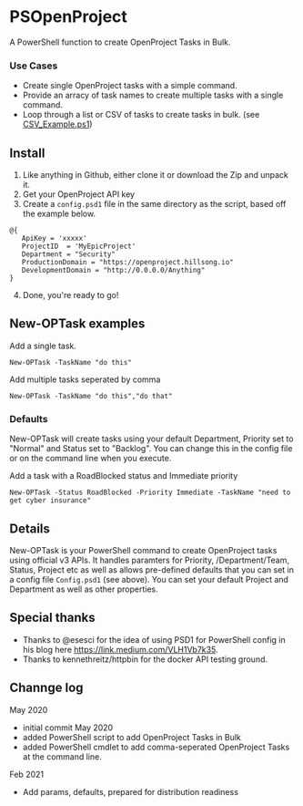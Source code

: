 # PSOpenProject

A PowerShell function to create OpenProject Tasks in Bulk.

### Use Cases
* Create single OpenProject tasks with a simple command.
* Provide an arracy of task names to create multiple tasks with a single command.
* Loop through a list or CSV of tasks to create tasks in bulk. (see [CSV_Example.ps1](CSV_Example.ps1))


## Install
1. Like anything in Github, either clone it or download the Zip and unpack it.
2. Get your OpenProject API key
2. Create a `config.psd1` file in the same directory as the script, based off the example below.

 ```
 @{
    ApiKey = 'xxxxx'
    ProjectID  = 'MyEpicProject'
    Department = "Security"
    ProductionDomain = "https://openproject.hillsong.io"
    DevelopmentDomain = "http://0.0.0.0/Anything"
}
```
4. Done, you're ready to go!


## New-OPTask examples

Add a single task.

`New-OPTask -TaskName "do this"`

Add multiple tasks seperated by comma

`New-OPTask -TaskName "do this","do that"`

### Defaults

New-OPTask will create tasks using your default Department, Priority set to "Normal" and Status set to "Backlog".  You can change this in the config file or on the command line when you execute.

Add a task with a RoadBlocked status and Immediate priority

`New-OPTask -Status RoadBlocked -Priority Immediate -TaskName "need to get cyber insurance"`

## Details

New-OPTask is your PowerShell command to create OpenProject tasks using official v3 APIs.  It handles paramters for Priority, /Department/Team, Status, Project etc as well as allows pre-defined defaults that you can set in a config file `Config.psd1` (see above).  You can set your default Project and Department as well as other properties.


## Special thanks
- Thanks to @esesci for the idea of using PSD1 for PowerShell config in his blog here https://link.medium.com/VLH1Vb7k35.
- Thanks to kennethreitz/httpbin for the docker API testing ground.

## Channge log

May 2020
- initial commit May 2020
- added PowerShell script to add OpenProject Tasks in Bulk
- added PowerShell cmdlet to add comma-seperated OpenProject Tasks at the command line.

Feb 2021
- Add params, defaults, prepared for distribution readiness

